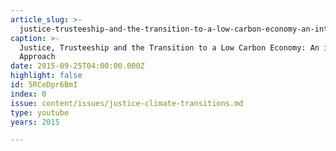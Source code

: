 ```yaml
---
article_slug: >-
  justice-trusteeship-and-the-transition-to-a-low-carbon-economy-an-integrated-approach
caption: >-
  Justice, Trusteeship and the Transition to a Low Carbon Economy: An integrated
  Approach
date: 2015-09-25T04:00:00.000Z
highlight: false
id: 5RCeDpr6BmI
index: 0
issue: content/issues/justice-climate-transitions.md
type: youtube
years: 2015

---
```

